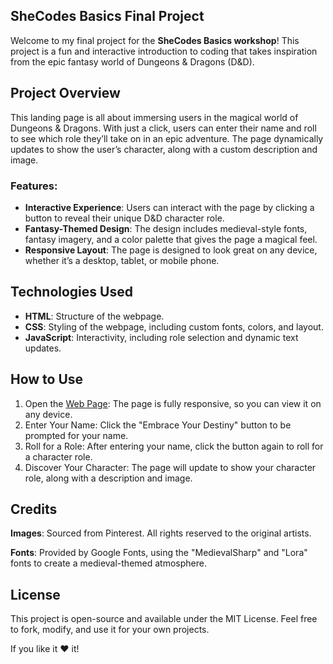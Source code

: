 ## SheCodes Basics Final Project

Welcome to my final project for the **SheCodes Basics workshop**! This project is a fun and interactive introduction to coding that takes inspiration from the epic fantasy world of Dungeons & Dragons (D&D).

## Project Overview

This landing page is all about immersing users in the magical world of Dungeons & Dragons. With just a click, users can enter their name and roll to see which role they’ll take on in an epic adventure. The page dynamically updates to show the user’s character, along with a custom description and image.

### Features:

* **Interactive Experience**: Users can interact with the page by clicking a button to reveal their unique D&D character role.
* **Fantasy-Themed Design**: The design includes medieval-style fonts, fantasy imagery, and a color palette that gives the page a magical feel.
* **Responsive Layout**: The page is designed to look great on any device, whether it’s a desktop, tablet, or mobile phone.

## Technologies Used

* **HTML**: Structure of the webpage.
* **CSS**: Styling of the webpage, including custom fonts, colors, and layout.
* **JavaScript**: Interactivity, including role selection and dynamic text updates.

## How to Use
1. Open the [Web Page](https://www.shecodes.io/cohorts/2058/projects/2360958?_gl=1*3lj2a4*_gcl_au*Mjc2ODgzODk4LjE3MjE0OTc3NDIuOTk5NTc3NzI5LjE3MjM3MzE3NjIuMTcyMzczMTc2MQ..): The page is fully responsive, so you can view it on any device.
2. Enter Your Name: Click the "Embrace Your Destiny" button to be prompted for your name.
3. Roll for a Role: After entering your name, click the button again to roll for a character role.
4. Discover Your Character: The page will update to show your character role, along with a description and image.

## Credits
**Images**: Sourced from Pinterest. All rights reserved to the original artists.

**Fonts**: Provided by Google Fonts, using the "MedievalSharp" and "Lora" fonts to create a medieval-themed atmosphere.

## License
This project is open-source and available under the MIT License. Feel free to fork, modify, and use it for your own projects.

If you like it ❤️ it!

